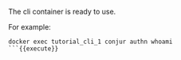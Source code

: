 
The cli container is ready to use.   

For example:
```
docker exec tutorial_cli_1 conjur authn whoami
```{{execute}}
